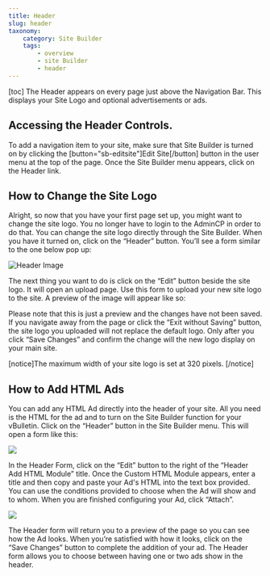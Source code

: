 ```yaml
---
title: Header
slug: header
taxonomy:
    category: Site Builder
    tags: 
        - overview
        - site Builder
        - header
---
```

[toc]
The Header appears on every page just above the Navigation Bar. This displays your Site Logo and optional advertisements or ads.

## Accessing the Header Controls.
To add a navigation item to your site, make sure that Site Builder is turned on by clicking the [button="sb-editsite"]Edit Site[/button] button in the user menu at the top of the page. Once the Site Builder menu appears, click on the Header link.

## How to Change the Site Logo
Alright, so now that you have your first page set up, you might want to change the site logo. You no longer have to login to the AdminCP in order to do that. You can change the site logo directly through the Site Builder. When you have it turned on, click on the “Header” button. You’ll see a form similar to the one below pop up:

![Header Image](https://images.vbulletin.com/manual/sitebuilder/site-builder-07.png)

The next thing you want to do is click on the “Edit” button beside the site logo. It will open an upload page. Use this form to upload your new site logo to the site. A preview of the image will appear like so:

Please note that this is just a preview and the changes have not been saved. If you navigate away from the page or click the “Exit without Saving” button, the site logo you uploaded will not replace the default logo. Only after you click “Save Changes” and confirm the change will the new logo display on your main site.

[notice]The maximum width of your site logo is set at 320 pixels. [/notice]

## How to Add HTML Ads
You can add any HTML Ad directly into the header of your site. All you need is the HTML for the ad and to turn on the Site Builder function for your vBulletin. Click on the “Header” button in the Site Builder menu. This will open a form like this:

![](https://images.vbulletin.com/manual/modules/ad-form01.png)

In the Header Form, click on the “Edit” button to the right of the “Header Add HTML Module” title. Once the Custom HTML Module appears, enter a title and then copy and paste your Ad's HTML into the text box provided. You can use the conditions provided to choose when the Ad will show and to whom. When you are finished configuring your Ad, click “Attach”.

![](https://images.vbulletin.com/manual/modules/ad-form02.png)

The Header form will return you to a preview of the page so you can see how the Ad looks. When you’re satisfied with how it looks, click on the “Save Changes” button to complete the addition of your ad. The Header form allows you to choose between having one or two ads show in the header.